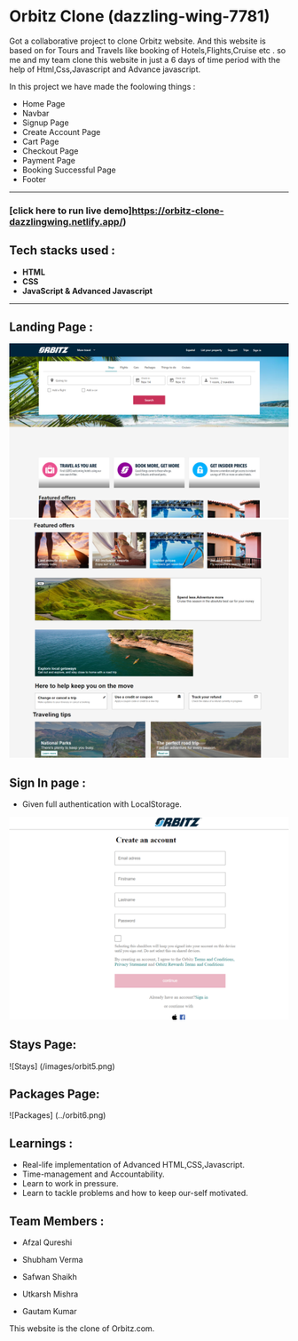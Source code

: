 ﻿


# Orbitz Clone (dazzling-wing-7781)
Got a collaborative project to clone Orbitz website.  And this website is based on for Tours and Travels like booking of Hotels,Flights,Cruise etc .
 so me and my team clone this website in just a 6 days of time period with the help of Html,Css,Javascript and Advance javascript.

In this project we have made the foolowing things :
 - Home Page
 - Navbar
 - Signup Page
 - Create Account Page
 - Cart Page
 - Checkout Page
 - Payment Page
 - Booking Successful Page
 - Footer 

---

### [click here to run live demo]https://orbitz-clone-dazzlingwing.netlify.app/)

## Tech stacks used :
* **HTML**
* **CSS**
* **JavaScript & Advanced Javascript**


***
## Landing Page :
![home](/images/orbit.png)
![home1](/images/orbit2.png)



## Sign In page :

- Given full authentication with LocalStorage.


![signup](/images/orbit4.png)


## Stays Page:
![Stays] (/images/orbit5.png)


## Packages Page:
![Packages] (../orbit6.png)


## Learnings :
- Real-life implementation of Advanced HTML,CSS,Javascript.
- Time-management and Accountability.
- Learn to work in pressure.
- Learn to tackle problems and how to keep our-self motivated.
  
## Team Members : 

- Afzal Qureshi
  
- Shubham Verma

- Safwan Shaikh

- Utkarsh Mishra

- Gautam Kumar

 This website is the clone of Orbitz.com.
